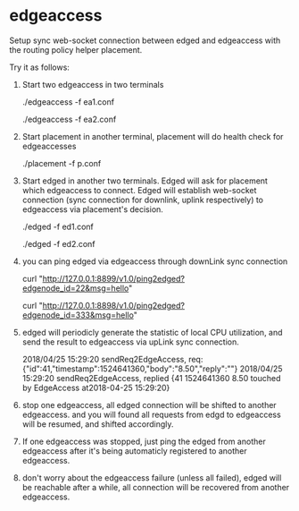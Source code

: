 # edgeaccess
Setup sync web-socket connection between edged and edgeaccess with the routing policy helper placement.

Try it as follows:

1. Start two edgeaccess in two terminals

   ./edgeaccess -f ea1.conf
   
   ./edgeaccess -f ea2.conf

2. Start placement in another terminal, placement will do health check for edgeaccesses

   ./placement -f p.conf

3. Start edged in another two terminals. Edged will ask for placement which edgeaccess to connect. Edged will establish web-socket connection (sync connection for downlink, uplink respectively) to edgeaccess via placement's decision.

   ./edged -f ed1.conf
   
   ./edged -f ed2.conf

4. you can ping edged via edgeaccess through downLink sync connection

   curl "http://127.0.0.1:8899/v1.0/ping2edged?edgenode_id=22&msg=hello"

   curl "http://127.0.0.1:8898/v1.0/ping2edged?edgenode_id=333&msg=hello"

5. edged will periodicly generate the statistic of local CPU utilization, and send the result to edgeaccess via upLink sync connection.

   2018/04/25 15:29:20 sendReq2EdgeAccess, req: {"id":41,"timestamp":1524641360,"body":"8.50","reply":""}
   2018/04/25 15:29:20 sendReq2EdgeAccess, replied {41 1524641360 8.50 touched by EdgeAccess at2018-04-25 15:29:20}
   
6. stop one edgeaccess, all edged connection will be shifted to another edgeaccess. and you will found all requests from edgd to edgeaccess will be resumed, and shifted accordingly.

7. If one edgeaccess was stopped, just ping the edged from another edgeaccess after it's being automaticly registered to another edgeaccess.

8. don't worry about the edgeaccess failure (unless all failed), edged will be reachable after a while, all connection will be recovered from another edgeaccess.
